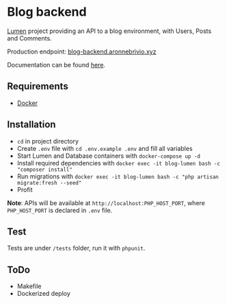 # Blog backend
[Lumen](https://lumen.laravel.com/) project providing an API to a blog environment, with Users, Posts and Comments.

Production endpoint: [blog-backend.aronnebrivio.xyz](http://blog-backend.aronnebrivio.xyz)

Documentation can be found [here](https://documenter.getpostman.com/view/4711074/SVmr11U3?version=latest).

## Requirements
- [Docker](https://www.docker.com/)

## Installation
- `cd` in project directory
- Create `.env` file with `cd .env.example .env` and fill all variables
- Start Lumen and Database containers with `docker-compose up -d`
- Install required dependencies with `docker exec -it blog-lumen bash -c "composer install"`
- Run migrations with `docker exec -it blog-lumen bash -c "php artisan migrate:fresh --seed"`
- Profit

**Note**: APIs will be available at `http://localhost:PHP_HOST_PORT`, where `PHP_HOST_PORT` is declared in `.env` file.

## Test
Tests are under `/tests` folder, run it with `phpunit`.

## ToDo
- Makefile
- Dockerized deploy
